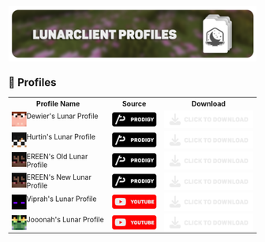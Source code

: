 <html>
<head>
<p align="center">
    <a href=https://github.com/Vaption/LunarClientProfiles/releases><img align=center src=".github/images/lcp_banner.png" width="900" alt="banner"></a></br>
</p>
</head>
<body>

## 💾 Profiles
<table>
  <tr>
    <th>Profile Name</th>
    <th>Source</th>
    <th>Download</th>
  </tr>
  <tr>
    <td><img align=left src=".github/images/skins/dewier_skin.png" width="30" alt="banner"> Dewier's Lunar Profile</td>
    <td><a href=https://discord.gg/prodigy><img align=center src=".github/images/buttons/prodigy_button.png" width="100" alt="button"></a></td>
    <td><a href=https://discord.gg/prodigy><img align=center src=".github/images/buttons/download_button.png" width="200" alt="button"></a></td>
  </tr>
  <tr>
    <td><img align=left src=".github/images/skins/hurtin_skin.png" width="30" alt="banner"> Hurtin's Lunar Profile</td>
    <td><a href=https://discord.gg/prodigy><img align=center src=".github/images/buttons/prodigy_button.png" width="100" alt="button"></td>
    <td><a href=https://discord.gg/prodigy><img align=center src=".github/images/buttons/download_button.png" width="200" alt="button"></a></td>
  </tr>
  <tr>
    <td><img align=left src=".github/images/skins/ereen_skin.png" width="30" alt="banner"> EREEN's Old Lunar Profile</td>
    <td><a href=https://discord.gg/prodigy><img align=center src=".github/images/buttons/prodigy_button.png" width="100" alt="button"></td>
    <td><a href=https://discord.gg/prodigy><img align=center src=".github/images/buttons/download_button.png" width="200" alt="button"></a></td>
  </tr>
  <tr>
    <td><img align=left src=".github/images/skins/ereen_skin.png" width="30" alt="banner"> EREEN's New Lunar Profile</td>
    <td><a href=https://discord.gg/prodigy><img align=center src=".github/images/buttons/prodigy_button.png" width="100" alt="button"></td>
    <td><a href=https://discord.gg/prodigy><img align=center src=".github/images/buttons/download_button.png" width="200" alt="button"></a></td>
  </tr>
  <tr>
    <td><img align=left src=".github/images/skins/viprah_skin.png" width="30" alt="banner"> Viprah's Lunar Profile</td>
    <td><a href=https://youtube.com><img align=center src=".github/images/buttons/youtube_button.png" width="100" alt="button"></td>
    <td><a href=https://discord.gg/prodigy><img align=center src=".github/images/buttons/download_button.png" width="200" alt="button"></a></td>
  </tr>
  <tr>
    <td><img align=left src=".github/images/skins/jooonah_skin.png" width="30" alt="banner"> Jooonah's Lunar Profile</td>
    <td><a href=https://youtube.com><img align=center src=".github/images/buttons/youtube_button.png" width="100" alt="button"></td>
    <td><a href=https://discord.gg/prodigy><img align=center src=".github/images/buttons/download_button.png" width="200" alt="button"></a></td>
  </tr>
</table>
</body>
</html>